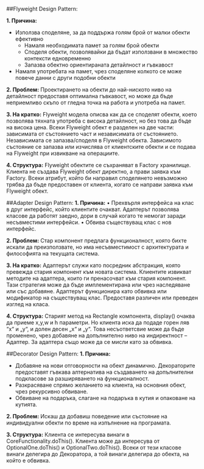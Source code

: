 ##Flyweight Design Pattern:

**1. Причина:** 
*	Използва споделяне, за да поддържа голям брой от малки обекти ефективно
	*	Намаля необходимата памет за голям брой обекти
	*	Споделя обекти, позволявайки да бъдат използвани в множество контексти едновременно
	*	Запазва обектно ориентираната детайлност и гъвкавост
*	Намаля употребата на памет, чрез споделяне колкото се може повече данни с други подобни обекти

**2. Проблем:**
Проектирането на обекти до най-ниското ниво на детайлност предоставя оптимална гъвкавост, но може да бъде неприемливо скъпо от гледна точка на работа и употреба на памет. 

**3. На кратко:**
Flyweight модела описва как да се споделят обекти, което позволява тяхната употреба с висока детайлност, но без това да бъде на висока цена. Всеки Flyweight обект е разделен на две части: зависимата от състоянието част и независимата от състоянието. Независимата се запазва/споделя в Flyweight обекта. Зависимото състояние се запазва или изчислява от клиентските обекти и се подава на Flyweight при извикване на операциите. 

**4. Структура:**
Flyweight обектите се съхраняват в Factory хранилище. Клиента не създава Flyweight обект директно, а прави заявка към Factory. Всеки атрибут, който би направил споделянето невъзможно трябва да бъде предоставен от клиента, когато се направи заявка към Flyweight обект. 

##Adapter Design Pattern:
**1. Причина:**
•	Прехвърля интерфейса на клас в друг интерфейс, който клиентите очакват. Адаптерът позволява класове да работят заедно, дори в случай когато те немогат заради несъвместими интерфейси. 
•	Обвива съществуващ клас с нов интерфейс.

**2. Проблем:**
Стар компонент предлага функционалност, която бихте искали да преизползвате, но има несъвместимост с архитектурата и философията на текущата система.

**3. На кратко:**
Адаптерът служи като посредник абстракция, която превежда стария компонент към новата система. Клиентите извикват методите на адаптера, които ги пренасочват към стария компонент. Тази стратегия може да бъде имплементирана или чрез наследяване или със добавяне.
Адаптерът функционира като обвивка или модификатор на съществуващ клас. Предоставя различен или преведен изглед на класа.

**4. Структура:**
Старият метод на Rectangle компонента, display() очаква да приеме x,y,w и h параметри. Но клиента иска да подаде горен ляв “x“ и „y“, и долен десен „x“ и „y“. Това несъответсвие може да бъде променено, чрез добавяне на допълнително ниво на индиректност – Адаптер. 
За адаптера също може да се мисли като за обвивка.
 

##Decorator Design Pattern:
**1. Причина:** 
*	Добавяне на нови отговорности на обект динамично. Декораторите предоставят гъвкава алтернатива на създаването на допълнителни подкласове за разширяването на функционалност. 
*	Разкрасяване спрямо желанието на клиента, на основния обект, чрез рекурсивно обвиване.
*	Обвиване на подаръка, слагане на подаръка в кутия и опаковане на кутията.

**2. Проблем:**
Искаш да добавиш поведение или състояние на индивидуални обекти по време на изпълнение на програмата.

**3. Структура:**
Клиента се интересува винаги в CoreFunctionality.doThis(). Клиента може да интересува от OptionalOne.doThis() и OptionalTwo.doThis(). Всеки от тези класове винаги делегира до Декоратора, а той винаги делегира до обекта, на който е обвивка.
  

